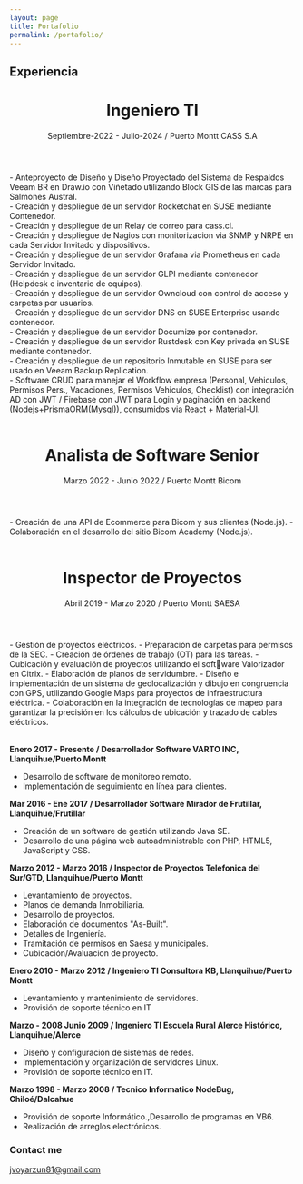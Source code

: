 ```yaml
---
layout: page
title: Portafolio
permalink: /portafolio/
---
```


## Experiencia

<header class="post-header">
    <h1 class="post-title">Ingeniero TI</h1>
    <div class="post-meta">
      <span class="post-period">Septiembre-2022 - Julio-2024 / Puerto Montt</span>
      <span class="post-company">CASS S.A</span>
    </div>
</header>
  - Anteproyecto de Diseño y Diseño Proyectado del Sistema de Respaldos Veeam BR en Draw.io con Viñetado utilizando Block GIS de las marcas para Salmones Austral.<br/>
  - Creación y despliegue de un servidor Rocketchat en SUSE mediante Contenedor.<br/>
  - Creación y despliegue de un Relay de correo para cass.cl.<br/>
  - Creación y despliegue de Nagios con monitorizacion via SNMP y NRPE en cada Servidor Invitado y dispositivos.<br/>
  - Creación y despliegue de un servidor Grafana via Prometheus en cada Servidor Invitado.<br/>
  - Creación y despliegue de un servidor GLPI mediante contenedor (Helpdesk e inventario de equipos).<br/>
  - Creación y despliegue de un servidor Owncloud con control de acceso y carpetas por usuarios.<br/>
  - Creación y despliegue de un servidor DNS en SUSE Enterprise usando contenedor.<br/>
  - Creación y despliegue de un servidor Documize por contenedor.<br/>
  - Creación y despliegue de un servidor Rustdesk con Key privada en SUSE mediante contenedor.<br/>
  - Creación y despliegue de un repositorio Inmutable en SUSE para ser usado en Veeam Backup Replication.<br/>
  - Software CRUD para manejar el Workflow empresa (Personal, Vehiculos, Permisos Pers., Vacaciones, Permisos Vehiculos, Checklist) con integración AD con JWT / Firebase con JWT para Login y paginación en backend (Nodejs+PrismaORM(Mysql)), consumidos via React + Material-UI.<br/><br/>

<header class="post-header">
    <h1 class="post-title">Analista de Software Senior</h1>
    <div class="post-meta">
      <span class="post-period">Marzo 2022 - Junio 2022 / Puerto Montt</span>
      <span class="post-company">Bicom</span>
    </div>
</header>
  - Creación de una API de Ecommerce para Bicom y sus clientes (Node.js).
  - Colaboración en el desarrollo del sitio Bicom Academy (Node.js).<br/><br/>

<header class="post-header">
    <h1 class="post-title">Inspector de Proyectos</h1>
    <div class="post-meta">
      <span class="post-period">Abril 2019 - Marzo 2020 / Puerto Montt</span>
      <span class="post-company">SAESA</span>
    </div>
</header>
  - Gestión de proyectos eléctricos.
  - Preparación de carpetas para permisos de la SEC.
  - Creación de órdenes de trabajo (OT) para las tareas.
  - Cubicación y evaluación de proyectos utilizando el software Valorizador en Citrix.
  - Elaboración de planos de servidumbre.
  - Diseño e implementación de un sistema de geolocalización y dibujo en congruencia con GPS, utilizando Google Maps para proyectos de infraestructura eléctrica.
  - Colaboración en la integración de tecnologías de mapeo para garantizar la precisión en los cálculos de ubicación y trazado de cables eléctricos.<br/><br/>

**Enero 2017 - Presente / Desarrollador Software VARTO INC, Llanquihue/Puerto Montt**
  - Desarrollo de software de monitoreo remoto.
  - Implementación de seguimiento en línea para clientes.

**Mar 2016 - Ene 2017 / Desarrollador Software Mirador de Frutillar, Llanquihue/Frutillar**
  - Creación de un software de gestión utilizando Java SE.
  - Desarrollo de una página web autoadministrable con PHP, HTML5, JavaScript y CSS.

**Marzo 2012 - Marzo 2016 / Inspector de Proyectos Telefonica del Sur/GTD, Llanquihue/Puerto Montt**
  - Levantamiento de proyectos.
  - Planos de demanda Inmobiliaria.
  - Desarrollo de proyectos.
  - Elaboración de documentos "As-Built".
  - Detalles de Ingeniería.
  - Tramitación de permisos en Saesa y municipales.
  - Cubicación/Avaluacion de proyecto.

**Enero 2010 - Marzo 2012 / Ingeniero TI Consultora KB, Llanquihue/Puerto Montt**
  - Levantamiento y mantenimiento de servidores.
  - Provisión de soporte técnico en IT

**Marzo - 2008 Junio 2009 / Ingeniero TI Escuela Rural Alerce Histórico, Llanquihue/Alerce**
  - Diseño y configuración de sistemas de redes.
  - Implementación y organización de servidores Linux.
  - Provisión de soporte técnico en IT.

**Marzo 1998 - Marzo 2008 / Tecnico Informatico NodeBug, Chiloé/Dalcahue**
  - Provisión de soporte Informático.,Desarrollo de programas en VB6.
  - Realización de arreglos electrónicos.



### Contact me

[jvoyarzun81@gmail.com](mailto:jvoyarzun81@gmail.com)
